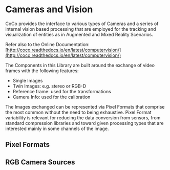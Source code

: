 # Cameras and Vision

CoCo provides the interface to various types of Cameras and a series of internal vision based processing that are employed for the tracking and visualization of entities as in Augmented and Mixed Reality Scenarios.

Refer also to the Online Documentation: [http://coco.readthedocs.io/en/latest/computervision/](http://coco.readthedocs.io/en/latest/computervision/)

The Components in this Library are built around the exchange of video frames with the following features:

* Single Images
* Twin Images: e.g. stereo or RGB-D
* Reference frame: used for the transformations
* Camera Info: used for the calibration

The Images exchanged can be represented via Pixel Formats that comprise the most common without the need to being exhaustive. Pixel Format variability is relevant for reducing the data conversion from sensors, from standard compression libraries and toward given processing types that are interested mainly in some channels of the image.

## Pixel Formats

## RGB Camera Sources



